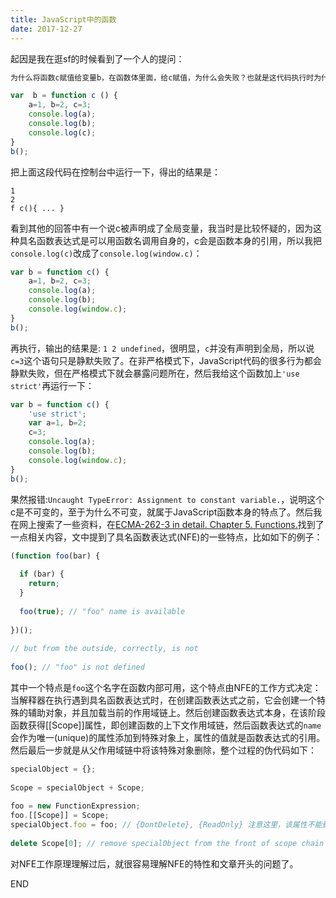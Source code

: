 ```yaml
---
title: JavaScript中的函数
date: 2017-12-27
---
```


起因是我在逛sf的时候看到了一个人的提问：

```js
为什么将函数c赋值给变量b，在函数体里面，给c赋值，为什么会失败？也就是这代码执行时为什么c打印出来的不是3

var  b = function c () {
    a=1, b=2, c=3;
    console.log(a);
    console.log(b);
    console.log(c);
}
b();

```

把上面这段代码在控制台中运行一下，得出的结果是：
```
1
2 
f c(){ ... }
```

看到其他的回答中有一个说c被声明成了全局变量，我当时是比较怀疑的，因为这种具名函数表达式是可以用函数名调用自身的，c会是函数本身的引用，所以我把`console.log(c)`改成了`console.log(window.c)`：
```js
var b = function c() {
    a=1, b=2, c=3;
    console.log(a);
    console.log(b);
    console.log(window.c);
}
b();

```
再执行，输出的结果是: `1 2 undefined`，很明显，`c`并没有声明到全局，所以说`c=3`这个语句只是静默失败了。在非严格模式下，JavaScript代码的很多行为都会静默失败，但在严格模式下就会暴露问题所在，然后我给这个函数加上`'use strict'`再运行一下：
```js
var b = function c() {
    'use strict';
    var a=1, b=2;
    c=3;
    console.log(a);
    console.log(b);
    console.log(window.c);
}
b();
```
果然报错:`Uncaught TypeError: Assignment to constant variable.`，说明这个c是不可变的，至于为什么不可变，就属于JavaScript函数本身的特点了。然后我在网上搜索了一些资料，在[ECMA-262-3 in detail. Chapter 5. Functions.](http://dmitrysoshnikov.com/ecmascript/chapter-5-functions/#feature-of-named-function-expression-nfe)找到了一点相关内容，文中提到了具名函数表达式(NFE)的一些特点，比如如下的例子：
```js
(function foo(bar) {
  
  if (bar) {
    return;
  }
  
  foo(true); // "foo" name is available
  
})();
  
// but from the outside, correctly, is not
  
foo(); // "foo" is not defined
```
其中一个特点是`foo`这个名字在函数内部可用，这个特点由NFE的工作方式决定：
当解释器在执行遇到具名函数表达式时，在创建函数表达式之前，它会创建一个特殊的辅助对象，并且加载当前的作用域链上。然后创建函数表达式本身，在该阶段函数获得[[Scope]]属性，即创建函数的上下文作用域链，然后函数表达式的`name`会作为唯一(unique)的属性添加到特殊对象上，属性的值就是函数表达式的引用。然后最后一步就是从父作用域链中将该特殊对象删除，整个过程的伪代码如下：
```js
specialObject = {};
  
Scope = specialObject + Scope;
  
foo = new FunctionExpression;
foo.[[Scope]] = Scope;
specialObject.foo = foo; // {DontDelete}, {ReadOnly} 注意这里，该属性不能删除，只读。
  
delete Scope[0]; // remove specialObject from the front of scope chain
```

对NFE工作原理理解过后，就很容易理解NFE的特性和文章开头的问题了。

END
